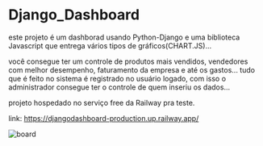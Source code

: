 # Django_Dashboard

este projeto é um dashborad usando Python-Django e uma biblioteca Javascript que entrega vários tipos de gráficos(CHART.JS)...

você consegue ter um controle de produtos mais vendidos, vendedores com melhor desempenho, faturamento da empresa e até os gastos...
tudo que é feito no sistema é registrado no usuário logado, com isso o administrador consegue ter o controle de quem inseriu os dados...

projeto hospedado no serviço free da Railway pra teste.

link: https://djangodashboard-production.up.railway.app/

![board](https://user-images.githubusercontent.com/32337958/213920091-9534a898-78f8-42ea-a48d-d9ef5c0cab45.png)
